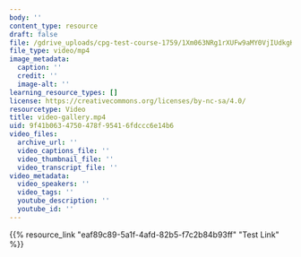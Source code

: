 ```yaml
---
body: ''
content_type: resource
draft: false
file: /gdrive_uploads/cpg-test-course-1759/1Xm063NRg1rXUFw9aMY0VjIUdkgKTM_4L/video-gallery.mp4
file_type: video/mp4
image_metadata:
  caption: ''
  credit: ''
  image-alt: ''
learning_resource_types: []
license: https://creativecommons.org/licenses/by-nc-sa/4.0/
resourcetype: Video
title: video-gallery.mp4
uid: 9f41b063-4750-478f-9541-6fdccc6e14b6
video_files:
  archive_url: ''
  video_captions_file: ''
  video_thumbnail_file: ''
  video_transcript_file: ''
video_metadata:
  video_speakers: ''
  video_tags: ''
  youtube_description: ''
  youtube_id: ''
---
```

{{% resource_link "eaf89c89-5a1f-4afd-82b5-f7c2b84b93ff" "Test Link" %}}